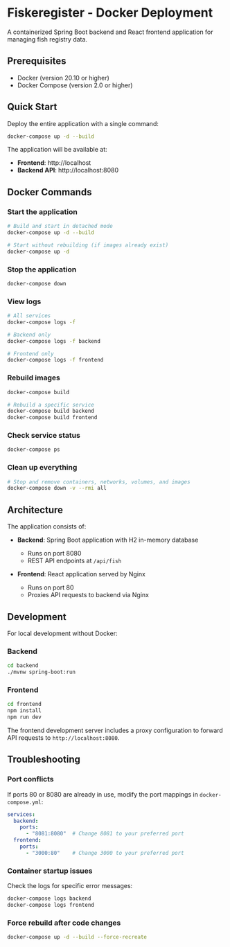 # Fiskeregister - Docker Deployment

A containerized Spring Boot backend and React frontend application for managing fish registry data.

## Prerequisites

- Docker (version 20.10 or higher)
- Docker Compose (version 2.0 or higher)

## Quick Start

Deploy the entire application with a single command:

```bash
docker-compose up -d --build
```

The application will be available at:
- **Frontend**: http://localhost
- **Backend API**: http://localhost:8080

## Docker Commands

### Start the application
```bash
# Build and start in detached mode
docker-compose up -d --build

# Start without rebuilding (if images already exist)
docker-compose up -d
```

### Stop the application
```bash
docker-compose down
```

### View logs
```bash
# All services
docker-compose logs -f

# Backend only
docker-compose logs -f backend

# Frontend only
docker-compose logs -f frontend
```

### Rebuild images
```bash
docker-compose build

# Rebuild a specific service
docker-compose build backend
docker-compose build frontend
```

### Check service status
```bash
docker-compose ps
```

### Clean up everything
```bash
# Stop and remove containers, networks, volumes, and images
docker-compose down -v --rmi all
```

## Architecture

The application consists of:

- **Backend**: Spring Boot application with H2 in-memory database
  - Runs on port 8080
  - REST API endpoints at `/api/fish`
  
- **Frontend**: React application served by Nginx
  - Runs on port 80
  - Proxies API requests to backend via Nginx

## Development

For local development without Docker:

### Backend
```bash
cd backend
./mvnw spring-boot:run
```

### Frontend
```bash
cd frontend
npm install
npm run dev
```

The frontend development server includes a proxy configuration to forward API requests to `http://localhost:8080`.

## Troubleshooting

### Port conflicts
If ports 80 or 8080 are already in use, modify the port mappings in `docker-compose.yml`:

```yaml
services:
  backend:
    ports:
      - "8081:8080"  # Change 8081 to your preferred port
  frontend:
    ports:
      - "3000:80"    # Change 3000 to your preferred port
```

### Container startup issues
Check the logs for specific error messages:
```bash
docker-compose logs backend
docker-compose logs frontend
```

### Force rebuild after code changes
```bash
docker-compose up -d --build --force-recreate
```
